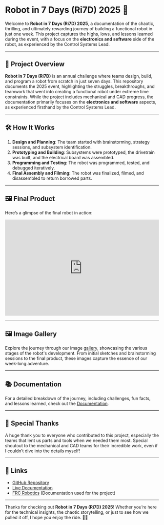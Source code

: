 # Robot in 7 Days (Ri7D) 2025 🤖

Welcome to **Robot in 7 Days (Ri7D) 2025**, a documentation of the chaotic, thrilling, and ultimately rewarding journey of building a functional robot in just one week. This project captures the highs, lows, and lessons learned during the event, with a focus on the **electronics and software** side of the robot, as experienced by the Control Systems Lead.

---

## 📖 Project Overview

**Robot in 7 Days (Ri7D)** is an annual challenge where teams design, build, and program a robot from scratch in just seven days. This repository documents the 2025 event, highlighting the struggles, breakthroughs, and teamwork that went into creating a functional robot under extreme time constraints. While the project includes mechanical and CAD progress, the documentation primarily focuses on the **electronics and software** aspects, as experienced firsthand by the Control Systems Lead.

---

## 🛠️ How It Works

1. **Design and Planning**: The team started with brainstorming, strategy sessions, and subsystem identification.
2. **Prototyping and Building**: Subsystems were prototyped, the drivetrain was built, and the electrical board was assembled.
3. **Programming and Testing**: The robot was programmed, tested, and debugged iteratively.
4. **Final Assembly and Filming**: The robot was finalized, filmed, and disassembled to return borrowed parts.

---

## 🖼️ Final Product

Here’s a glimpse of the final robot in action:

<div style="position: relative; padding-bottom: 62.5%; height: 0; overflow: hidden; -ms-overflow-style: none; scrollbar-width: none;">
    <iframe 
        id="weetPlayer" 
        type="text/html" 
        src="https://app.weet.co/embed/8f537350/demo" 
        allowfullscreen 
        frameborder="0" 
        style="position: absolute; top: 0; left: 0; width: 100%; height: 100%; border: none; overflow: hidden;">
    </iframe>
</div>

---

## 🖼️ Image Gallery

Explore the journey through our image [gallery](https://mntadros.github.io/RI7D/DOCS/gallery), showcasing the various stages of the robot's development. From initial sketches and brainstorming sessions to the final product, these images capture the essence of our week-long adventure.

---

## 📚 Documentation

For a detailed breakdown of the journey, including challenges, fun facts, and lessons learned, check out the [Documentation](https://mntadros.github.io/RI7D/DOCS/).

---

## 🙏 Special Thanks

A huge thank you to everyone who contributed to this project, especially the teams that lent us parts and tools when we needed them most. Special shoutout to the mechanical and CAD teams for their incredible work, even if I couldn’t dive into the details myself!

---

## 🔗 Links

- [GitHub Repository](https://github.com/MNTadros/RI7D)
- [Live Documentation](https://mntadros.github.io/RI7D/DOCS/)
- [FRC Robotics](https://docs.wpilib.org/en/stable/index.html) (Documentation used for the project)

---

Thanks for checking out **Robot in 7 Days (Ri7D) 2025**! Whether you’re here for the technical insights, the chaotic storytelling, or just to see how we pulled it off, I hope you enjoy the ride. 🚀🤖